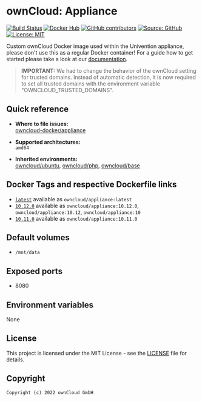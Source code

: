 # ownCloud: Appliance

[![Build Status](https://img.shields.io/drone/build/owncloud-docker/appliance?logo=drone&server=https%3A%2F%2Fdrone.owncloud.com)](https://drone.owncloud.com/owncloud-docker/appliance)
[![Docker Hub](https://img.shields.io/docker/v/owncloud/appliance?logo=docker&label=dockerhub&sort=semver&logoColor=white)](https://hub.docker.com/r/owncloud/appliance)
[![GitHub contributors](https://img.shields.io/github/contributors/owncloud-docker/appliance)](https://github.com/owncloud-docker/appliance/graphs/contributors)
[![Source: GitHub](https://img.shields.io/badge/source-github-blue.svg?logo=github&logoColor=white)](https://github.com/owncloud-docker/appliance)
[![License: MIT](https://img.shields.io/github/license/owncloud-docker/appliance)](https://github.com/owncloud-docker/appliance/blob/master/LICENSE)

Custom ownCloud Docker image used within the Univention appliance, please don't use this as a regular Docker container! For a guide how to get started please take a look at our [documentation](https://doc.owncloud.com/server/latest/admin_manual/appliance/installation/installation.html).

> **IMPORTANT:** We had to change the behavior of the ownCloud setting for trusted domains. Instead of automatic detection, it is now required to set all trusted domains with the environment variable "OWNCLOUD_TRUSTED_DOMAINS".

## Quick reference

- **Where to file issues:**\
  [owncloud-docker/appliance](https://github.com/owncloud-docker/appliance/issues)

- **Supported architectures:**\
  `amd64`

- **Inherited environments:**\
  [owncloud/ubuntu](https://github.com/owncloud-docker/ubuntu#environment-variables),
  [owncloud/php](https://github.com/owncloud-docker/php#environment-variables),
  [owncloud/base](https://github.com/owncloud-docker/base#environment-variables)

## Docker Tags and respective Dockerfile links

- [`latest`](https://github.com/owncloud-docker/appliance/blob/master/v20.04/Dockerfile.amd64) available as `owncloud/appliance:latest`
- [`10.12.0`](https://github.com/owncloud-docker/appliance/blob/master/v20.04/Dockerfile.amd64) available as `owncloud/appliance:10.12.0`, `owncloud/appliance:10.12`, `owncloud/appliance:10`
- [`10.11.0`](https://github.com/owncloud-docker/appliance/blob/master/v20.04/Dockerfile.amd64) available as `owncloud/appliance:10.11.0`

## Default volumes

- `/mnt/data`

## Exposed ports

- 8080

## Environment variables

None

## License

This project is licensed under the MIT License - see the [LICENSE](https://github.com/owncloud-docker/appliance/blob/master/LICENSE) file for details.

## Copyright

```Text
Copyright (c) 2022 ownCloud GmbH
```
